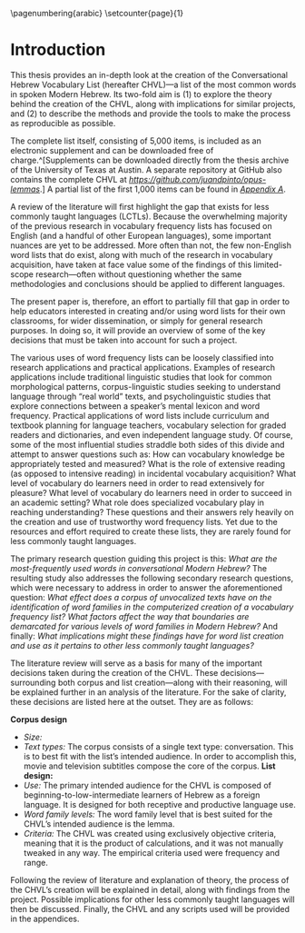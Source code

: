\pagenumbering{arabic}
\setcounter{page}{1}

# Introduction

<!--
- Goals, where is the project going?
- Research questions
- The role of word lists
- Subtitles? From where? Be explicit.
- Zipf’s law
- Word families defined?
 -->

This thesis provides an in-depth look at the creation of the Conversational Hebrew Vocabulary List (hereafter CHVL)—a list of the most common words in spoken Modern Hebrew. Its two-fold aim is (1) to explore the theory behind the creation of the CHVL, along with implications for similar projects, and (2) to describe the methods and provide the tools to make the process as reproducible as possible.

The complete list itself, consisting of 5,000 items, is included as an electronic supplement and can be downloaded free of charge.^[Supplements can be downloaded directly from the thesis archive of the University of Texas at Austin. A separate repository at GitHub also contains the complete CHVL at *<https://github.com/juandpinto/opus-lemmas>*.] A partial list of the first 1,000 items can be found in [*Appendix A*](#appendix-a).

A review of the literature will first highlight the gap that exists for less commonly taught languages (LCTLs). Because the overwhelming majority of the previous research in vocabulary frequency lists has focused on English (and a handful of other European languages), some important nuances are yet to be addressed. More often than not, the few non-English word lists that do exist, along with much of the research in vocabulary acquisition, have taken at face value some of the findings of this limited-scope research—often without questioning whether the same methodologies and conclusions should be applied to different languages.

The present paper is, therefore, an effort to partially fill that gap in order to help educators interested in creating and/or using word lists for their own classrooms, for wider dissemination, or simply for general research purposes. In doing so, it will provide an overview of some of the key decisions that must be taken into account for such a project.

The various uses of word frequency lists can be loosely classified into research applications and practical applications. Examples of research applications include traditional linguistic studies that look for common morphological patterns<!--cite some examples here and throughout this paragraph-->, corpus-linguistic studies seeking to understand language through “real world” texts, and psycholinguistic studies that explore connections between a speaker’s mental lexicon and word frequency. Practical applications of word lists include curriculum and textbook planning for language teachers, vocabulary selection for graded readers and dictionaries, and even independent language study. Of course, some of the most influential studies straddle both sides of this divide and attempt to answer questions such as: How can vocabulary knowledge be appropriately tested and measured? What is the role of extensive reading (as opposed to intensive reading) in incidental vocabulary acquisition? What level of vocabulary do learners need in order to read extensively for pleasure? What level of vocabulary do learners need in order to succeed in an academic setting? What role does specialized vocabulary play in reaching understanding? These questions and their answers rely heavily on the creation and use of trustworthy word frequency lists. Yet due to the resources and effort required to create these lists, they are rarely found for less commonly taught languages.

<!-- Need to revisit the following secondary research q's -->
The primary research question guiding this project is this: *What are the most-frequently used words in conversational Modern Hebrew?* The resulting study also addresses the following secondary research questions, which were necessary to address in order to answer the aforementioned question: *What effect does a corpus of unvocalized texts have on the identification of word families in the computerized creation of a vocabulary frequency list? What factors affect the way that boundaries are demarcated for various levels of word families in Modern Hebrew?* And finally: *What implications might these findings have for word list creation and use as it pertains to other less commonly taught languages?*

The literature review will serve as a basis for many of the important decisions taken during the creation of the CHVL. These decisions—surrounding both corpus and list creation—along with their reasoning, will be explained further in an analysis of the literature. For the sake of clarity, these decisions are listed here at the outset. They are as follows:

**Corpus design**
- *Size:*
- *Text types:* The corpus consists of a single text type: conversation. This is to best fit with the list’s intended audience. In order to accomplish this, movie and television subtitles compose the core of the corpus.<!--add brief explanation of source of subtitles, etc here-->
**List design:**
- *Use:* The primary intended audience for the CHVL is composed of beginning-to-low-intermediate learners of Hebrew as a foreign language. It is designed for both receptive and productive language use.
- *Word family levels:*  The word family level that is best suited for the CHVL’s intended audience is the lemma.<!--add brief explanation of word family levels here-->
- *Criteria:* The CHVL was created using exclusively objective criteria, meaning that it is the product of calculations, and it was not manually tweaked in any way. The empirical criteria used were frequency and range.<!--add brief explanation of frequency and range here-->

Following the review of literature and explanation of theory, the process of the CHVL’s creation will be explained in detail, along with findings from the project. Possible implications for other less commonly taught languages will then be discussed. Finally, the CHVL and any scripts used will be provided in the appendices.
